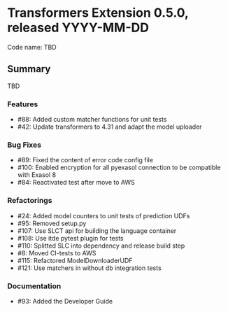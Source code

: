 # Transformers Extension 0.5.0, released YYYY-MM-DD

Code name: TBD


## Summary

TBD

### Features

 - #88: Added custom matcher functions for unit tests
 - #42: Update transformers to 4.31 and adapt the model uploader

### Bug Fixes

 - #89: Fixed the content of error code config file
 - #100: Enabled encryption for all pyexasol connection to be compatible with Exasol 8
 - #84: Reactivated test after move to AWS

### Refactorings

 - #24: Added model counters to unit tests of prediction UDFs
 - #95: Removed setup.py
 - #107: Use SLCT api for building the language container
 - #108: Use itde pytest plugin for tests
 - #110: Splitted SLC into dependency and release build step
 - #8: Moved CI-tests to AWS
 - #115: Refactored ModelDownloaderUDF
 - #121: Use matchers in without db integration tests

### Documentation

 - #93: Added the Developer Guide
  

    
  
